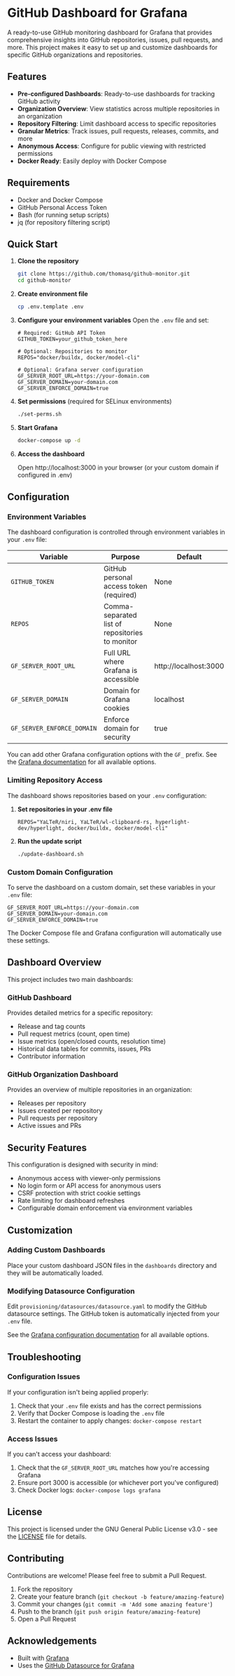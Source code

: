 # GitHub Dashboard for Grafana

A ready-to-use GitHub monitoring dashboard for Grafana that provides comprehensive insights into GitHub repositories, issues, pull requests, and more. This project makes it easy to set up and customize dashboards for specific GitHub organizations and repositories.

## Features

- **Pre-configured Dashboards**: Ready-to-use dashboards for tracking GitHub activity
- **Organization Overview**: View statistics across multiple repositories in an organization
- **Repository Filtering**: Limit dashboard access to specific repositories
- **Granular Metrics**: Track issues, pull requests, releases, commits, and more
- **Anonymous Access**: Configure for public viewing with restricted permissions
- **Docker Ready**: Easily deploy with Docker Compose

## Requirements

- Docker and Docker Compose
- GitHub Personal Access Token
- Bash (for running setup scripts)
- jq (for repository filtering script)

## Quick Start

1. **Clone the repository**
   ```bash
   git clone https://github.com/thomasq/github-monitor.git
   cd github-monitor
   ```

2. **Create environment file**
   ```bash
   cp .env.template .env
   ```

3. **Configure your environment variables**
   Open the `.env` file and set:
   ```
   # Required: GitHub API Token
   GITHUB_TOKEN=your_github_token_here
   
   # Optional: Repositories to monitor
   REPOS="docker/buildx, docker/model-cli"
   
   # Optional: Grafana server configuration
   GF_SERVER_ROOT_URL=https://your-domain.com
   GF_SERVER_DOMAIN=your-domain.com
   GF_SERVER_ENFORCE_DOMAIN=true
   ```

4. **Set permissions** (required for SELinux environments)
   ```bash
   ./set-perms.sh
   ```

5. **Start Grafana**
   ```bash
   docker-compose up -d
   ```

6. **Access the dashboard**
   
   Open http://localhost:3000 in your browser (or your custom domain if configured in .env)

## Configuration

### Environment Variables

The dashboard configuration is controlled through environment variables in your `.env` file:

| Variable | Purpose | Default |
|----------|---------|---------|
| `GITHUB_TOKEN` | GitHub personal access token (required) | None |
| `REPOS` | Comma-separated list of repositories to monitor | None |
| `GF_SERVER_ROOT_URL` | Full URL where Grafana is accessible | http://localhost:3000 |
| `GF_SERVER_DOMAIN` | Domain for Grafana cookies | localhost |
| `GF_SERVER_ENFORCE_DOMAIN` | Enforce domain for security | true |

You can add other Grafana configuration options with the `GF_` prefix. See the [Grafana documentation](https://grafana.com/docs/grafana/latest/setup-grafana/configure-grafana/) for all available options.

### Limiting Repository Access

The dashboard shows repositories based on your `.env` configuration:

1. **Set repositories in your .env file**
   ```
   REPOS="YaLTeR/niri, YaLTeR/wl-clipboard-rs, hyperlight-dev/hyperlight, docker/buildx, docker/model-cli"
   ```

2. **Run the update script**
   ```bash
   ./update-dashboard.sh
   ```

### Custom Domain Configuration

To serve the dashboard on a custom domain, set these variables in your `.env` file:

```
GF_SERVER_ROOT_URL=https://your-domain.com
GF_SERVER_DOMAIN=your-domain.com
GF_SERVER_ENFORCE_DOMAIN=true
```

The Docker Compose file and Grafana configuration will automatically use these settings.

## Dashboard Overview

This project includes two main dashboards:

### GitHub Dashboard

Provides detailed metrics for a specific repository:
- Release and tag counts
- Pull request metrics (count, open time)
- Issue metrics (open/closed counts, resolution time)
- Historical data tables for commits, issues, PRs
- Contributor information

### GitHub Organization Dashboard

Provides an overview of multiple repositories in an organization:
- Releases per repository
- Issues created per repository
- Pull requests per repository
- Active issues and PRs

## Security Features

This configuration is designed with security in mind:
- Anonymous access with viewer-only permissions
- No login form or API access for anonymous users
- CSRF protection with strict cookie settings
- Rate limiting for dashboard refreshes
- Configurable domain enforcement via environment variables

## Customization

### Adding Custom Dashboards

Place your custom dashboard JSON files in the `dashboards` directory and they will be automatically loaded.

### Modifying Datasource Configuration

Edit `provisioning/datasources/datasource.yaml` to modify the GitHub datasource settings. The GitHub token is automatically injected from your `.env` file.

See the [Grafana configuration documentation](https://grafana.com/docs/grafana/latest/setup-grafana/configure-grafana/) for all available options.

## Troubleshooting

### Configuration Issues

If your configuration isn't being applied properly:

1. Check that your `.env` file exists and has the correct permissions
2. Verify that Docker Compose is loading the `.env` file
3. Restart the container to apply changes: `docker-compose restart`

### Access Issues

If you can't access your dashboard:

1. Check that the `GF_SERVER_ROOT_URL` matches how you're accessing Grafana
2. Ensure port 3000 is accessible (or whichever port you've configured)
3. Check Docker logs: `docker-compose logs grafana`

## License

This project is licensed under the GNU General Public License v3.0 - see the [LICENSE](LICENSE) file for details.

## Contributing

Contributions are welcome! Please feel free to submit a Pull Request.

1. Fork the repository
2. Create your feature branch (`git checkout -b feature/amazing-feature`)
3. Commit your changes (`git commit -m 'Add some amazing feature'`)
4. Push to the branch (`git push origin feature/amazing-feature`)
5. Open a Pull Request

## Acknowledgements

- Built with [Grafana](https://grafana.com/)
- Uses the [GitHub Datasource for Grafana](https://grafana.com/grafana/plugins/grafana-github-datasource/)
